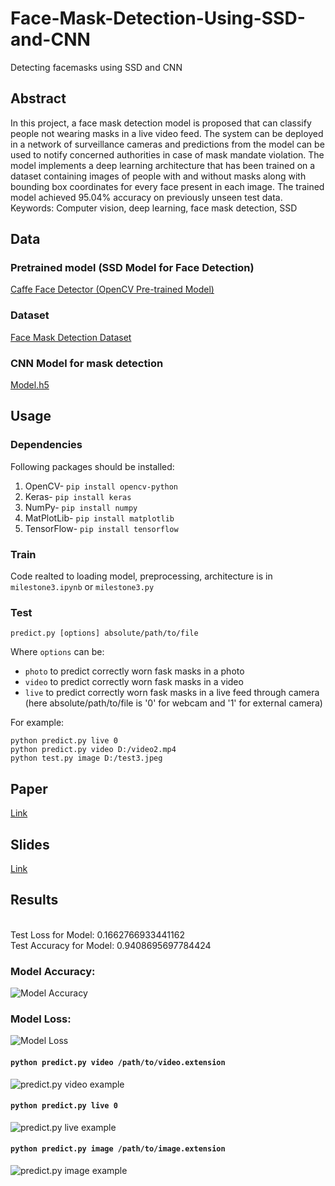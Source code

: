 # Face-Mask-Detection-Using-SSD-and-CNN
Detecting facemasks using SSD and CNN

## Abstract
In this project, a face mask detection model is proposed that can classify people not wearing masks in a live video feed. The system can be deployed in a network of surveillance cameras and predictions from the model can be used to notify concerned authorities in case of mask mandate violation. The model implements a deep learning architecture that has been trained on a dataset containing images of people with and without masks along with bounding box coordinates for every face present in each image. The trained model achieved 95.04% accuracy on previously unseen test data. 
Keywords: Computer vision, deep learning, face mask detection, SSD 

## Data
### Pretrained model (SSD Model for Face Detection)

[Caffe Face Detector (OpenCV Pre-trained Model)](https://www.kaggle.com/datasets/sambitmukherjee/caffe-face-detector-opencv-pretrained-model)

### Dataset

[Face Mask Detection Dataset](https://www.kaggle.com/datasets/wobotintelligence/face-mask-detection-dataset)

### CNN Model for mask detection
[Model.h5](https://drive.google.com/file/d/1VczxaCUvmclf0r8AS2MowJXFT89toTBW/view?usp=sharing)

## Usage

### Dependencies
Following packages should be installed:
1. OpenCV- `pip install opencv-python`
2. Keras- `pip install keras`
3. NumPy- `pip install numpy`
4. MatPlotLib- `pip install matplotlib`
5. TensorFlow- `pip install tensorflow`

### Train
Code realted to loading model, preprocessing, architecture is in 
`milestone3.ipynb`
or
`milestone3.py`

### Test
`predict.py [options] absolute/path/to/file`

Where `options` can be:
  * `photo` to predict correctly worn fask masks in a photo
  * `video` to predict correctly worn fask masks in a video 
  * `live` to predict correctly worn fask masks in a live feed through camera (here absolute/path/to/file is '0' for webcam and '1' for external camera)

For example:

    python predict.py live 0
    python predict.py video D:/video2.mp4
    python test.py image D:/test3.jpeg

## Paper

[Link](https://docs.google.com/document/d/1t4enSvEgsf_3m8gnccXXQPKyaFD_xsqdRxrKDq00VBI/edit?usp=sharing)

## Slides

[Link](https://docs.google.com/presentation/d/171OZS_-VAJJyMbj2lwdQ0ClteC4yggXWRTkGrcXGlNw/edit?usp=sharing)

## Results
<br>
Test Loss for Model:      0.1662766933441162
<br>
Test Accuracy for Model:  0.9408695697784424

### Model Accuracy:
![Model Accuracy](https://github.com/gaikwadabhishek/Real-Time-Face-Mask-Detection/blob/main/Results/model_accuracy.png?raw=true)

### Model Loss:
![Model Loss](https://github.com/gaikwadabhishek/Real-Time-Face-Mask-Detection/blob/main/Results/model_loss.png?raw=true)

#### `python predict.py video /path/to/video.extension`
![predict.py video example](https://github.com/gaikwadabhishek/Real-Time-Face-Mask-Detection/blob/main/Results/video.gif?raw=true)

#### `python predict.py live 0`
![predict.py live example](https://github.com/gaikwadabhishek/Real-Time-Face-Mask-Detection/blob/main/Results/live.gif?raw=true)

#### `python predict.py image /path/to/image.extension`
![predict.py image example](https://github.com/gaikwadabhishek/Real-Time-Face-Mask-Detection/blob/main/Results/image.png?raw=true)


